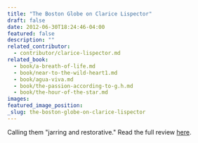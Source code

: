 ```yaml
---
title: "The Boston Globe on Clarice Lispector"
draft: false
date: 2012-06-30T18:24:46-04:00
featured: false
description: ""
related_contributor:
  - contributor/clarice-lispector.md
related_book:
  - book/a-breath-of-life.md
  - book/near-to-the-wild-heart1.md
  - book/agua-viva.md
  - book/the-passion-according-to-g.h.md
  - book/the-hour-of-the-star.md
images:
featured_image_position: 
_slug: the-boston-globe-on-clarice-lispector
---
```


Calling them "jarring and restorative." Read the full review [here](http://articles.boston.com/2012-06-30/books/32451791_1_novels-gregory-rabassa-photo). 

